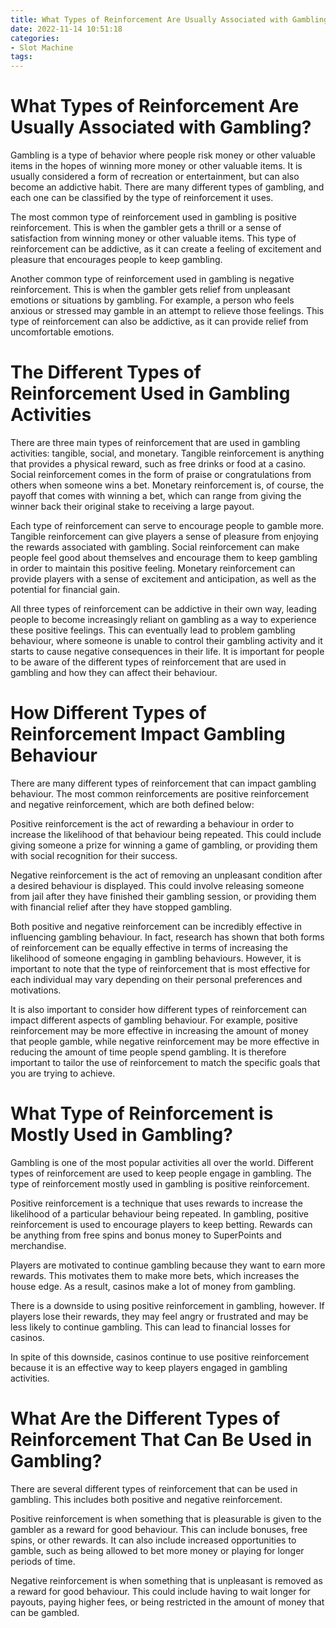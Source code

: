 ```yaml
---
title: What Types of Reinforcement Are Usually Associated with Gambling
date: 2022-11-14 10:51:18
categories:
- Slot Machine
tags:
---
```



#  What Types of Reinforcement Are Usually Associated with Gambling?

Gambling is a type of behavior where people risk money or other valuable items in the hopes of winning more money or other valuable items. It is usually considered a form of recreation or entertainment, but can also become an addictive habit. There are many different types of gambling, and each one can be classified by the type of reinforcement it uses.

The most common type of reinforcement used in gambling is positive reinforcement. This is when the gambler gets a thrill or a sense of satisfaction from winning money or other valuable items. This type of reinforcement can be addictive, as it can create a feeling of excitement and pleasure that encourages people to keep gambling.

Another common type of reinforcement used in gambling is negative reinforcement. This is when the gambler gets relief from unpleasant emotions or situations by gambling. For example, a person who feels anxious or stressed may gamble in an attempt to relieve those feelings. This type of reinforcement can also be addictive, as it can provide relief from uncomfortable emotions.

#  The Different Types of Reinforcement Used in Gambling Activities

There are three main types of reinforcement that are used in gambling activities: tangible, social, and monetary. Tangible reinforcement is anything that provides a physical reward, such as free drinks or food at a casino. Social reinforcement comes in the form of praise or congratulations from others when someone wins a bet. Monetary reinforcement is, of course, the payoff that comes with winning a bet, which can range from giving the winner back their original stake to receiving a large payout.

Each type of reinforcement can serve to encourage people to gamble more. Tangible reinforcement can give players a sense of pleasure from enjoying the rewards associated with gambling. Social reinforcement can make people feel good about themselves and encourage them to keep gambling in order to maintain this positive feeling. Monetary reinforcement can provide players with a sense of excitement and anticipation, as well as the potential for financial gain.

All three types of reinforcement can be addictive in their own way, leading people to become increasingly reliant on gambling as a way to experience these positive feelings. This can eventually lead to problem gambling behaviour, where someone is unable to control their gambling activity and it starts to cause negative consequences in their life. It is important for people to be aware of the different types of reinforcement that are used in gambling and how they can affect their behaviour.

#  How Different Types of Reinforcement Impact Gambling Behaviour

There are many different types of reinforcement that can impact gambling behaviour. The most common reinforcements are positive reinforcement and negative reinforcement, which are both defined below:

Positive reinforcement is the act of rewarding a behaviour in order to increase the likelihood of that behaviour being repeated. This could include giving someone a prize for winning a game of gambling, or providing them with social recognition for their success.

Negative reinforcement is the act of removing an unpleasant condition after a desired behaviour is displayed. This could involve releasing someone from jail after they have finished their gambling session, or providing them with financial relief after they have stopped gambling.

Both positive and negative reinforcement can be incredibly effective in influencing gambling behaviour. In fact, research has shown that both forms of reinforcement can be equally effective in terms of increasing the likelihood of someone engaging in gambling behaviours. However, it is important to note that the type of reinforcement that is most effective for each individual may vary depending on their personal preferences and motivations.

It is also important to consider how different types of reinforcement can impact different aspects of gambling behaviour. For example, positive reinforcement may be more effective in increasing the amount of money that people gamble, while negative reinforcement may be more effective in reducing the amount of time people spend gambling. It is therefore important to tailor the use of reinforcement to match the specific goals that you are trying to achieve.

#  What Type of Reinforcement is Mostly Used in Gambling?

Gambling is one of the most popular activities all over the world. Different types of reinforcement are used to keep people engage in gambling. The type of reinforcement mostly used in gambling is positive reinforcement.

Positive reinforcement is a technique that uses rewards to increase the likelihood of a particular behaviour being repeated. In gambling, positive reinforcement is used to encourage players to keep betting. Rewards can be anything from free spins and bonus money to SuperPoints and merchandise.

Players are motivated to continue gambling because they want to earn more rewards. This motivates them to make more bets, which increases the house edge. As a result, casinos make a lot of money from gambling.

There is a downside to using positive reinforcement in gambling, however. If players lose their rewards, they may feel angry or frustrated and may be less likely to continue gambling. This can lead to financial losses for casinos.

In spite of this downside, casinos continue to use positive reinforcement because it is an effective way to keep players engaged in gambling activities.

#  What Are the Different Types of Reinforcement That Can Be Used in Gambling?

There are several different types of reinforcement that can be used in gambling. This includes both positive and negative reinforcement.

Positive reinforcement is when something that is pleasurable is given to the gambler as a reward for good behaviour. This can include bonuses, free spins, or other rewards. It can also include increased opportunities to gamble, such as being allowed to bet more money or playing for longer periods of time.

Negative reinforcement is when something that is unpleasant is removed as a reward for good behaviour. This could include having to wait longer for payouts, paying higher fees, or being restricted in the amount of money that can be gambled.